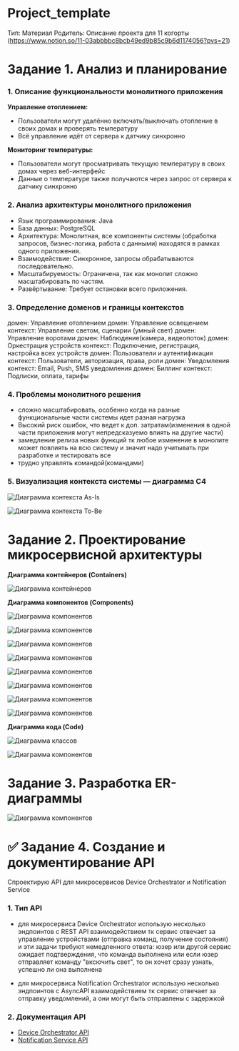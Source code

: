 # Project_template

Тип: Материал
Родитель: Описание проекта для 11 когорты (https://www.notion.so/11-03abbbbc8bcb49ed9b85c9b6d1174056?pvs=21)

# Задание 1. Анализ и планирование

### 1. Описание функциональности монолитного приложения

**Управление отоплением:**

- Пользователи могут удалённо включать/выключать отопление в своих домах и проверять температуру
- Всё управление идёт от сервера к датчику синхронно

**Мониторинг температуры:**

- Пользователи могут просматривать текущую температуру в своих домах через веб-интерфейс    
- Данные о температуре также получаются через запрос от сервера к датчику синхронно

### 2. Анализ архитектуры монолитного приложения

- Язык программирования: Java
- База данных: PostgreSQL
- Архитектура: Монолитная, все компоненты системы (обработка запросов, бизнес-логика, работа с данными) находятся в рамках одного приложения.
- Взаимодействие: Синхронное, запросы обрабатываются последовательно.
- Масштабируемость: Ограничена, так как монолит сложно масштабировать по частям.
- Развёртывание: Требует остановки всего приложения.

### 3. Определение доменов и границы контекстов

домен: Управление отоплением
домен: Управление освещением
    контекст: Управление светом, сценарии (умный свет)
домен: Управление воротами
домен: Наблюдение(камера, видеопоток)
домен: Оркестрация устройств
    контекст: Подключение, регистрация, настройка всех устройств
домен: Пользователи и аутентификация
    контекст: Пользователи, авторизация, права, роли
домен: Уведомления
    контекст: Email, Push, SMS уведомления
домен: Биллинг
    контекст: Подписки, оплата, тарифы

### **4. Проблемы монолитного решения**

- сложно масштабировать, особенно когда на разные функциональные части системы идет разная нагрузка
- Высокий риск ошибок, что ведет к доп. затратам(изменения в одной части приложения могут непредсказуемо влиять на другие части)
- замедление релиза новых функций тк любое изменение в монолите может повлиять на всю систему и значит надо учитывать при разработке и тестировать все
- трудно управлять командой(командами)

### 5. Визуализация контекста системы — диаграмма С4

![Диаграмма контекста As-Is](diagrams/context_as_is.png)

![Диаграмма контекста To-Be](diagrams/context_to_be.png)

# Задание 2. Проектирование микросервисной архитектуры

**Диаграмма контейнеров (Containers)**

![Диаграмма контейнеров](diagrams/containers.png)

**Диаграмма компонентов (Components)**

![Диаграмма компонентов](diagrams/device_orchestrator.png)

![Диаграмма компонентов](diagrams/heating_service.png)

![Диаграмма компонентов](diagrams/notification_service.png)

![Диаграмма компонентов](diagrams/lighting_service.png)

![Диаграмма компонентов](diagrams/security_service.png)

![Диаграмма компонентов](diagrams/gate_control_service.png)

![Диаграмма компонентов](diagrams/camera_monitoring_service.png)

![Диаграмма компонентов](diagrams/billing_service.png)

**Диаграмма кода (Code)**

![Диаграмма классов](diagrams/device_orchestrator_classes.png)

![Диаграмма компонентов](diagrams/device_orchestrator_sequence.png)

# Задание 3. Разработка ER-диаграммы

![Диаграмма компонентов](diagrams/er.png)

# ✅ Задание 4. Создание и документирование API

Cпроектирую API для микросервисов Device Orchestrator и Notification Service

### 1. Тип API

* для микросервиса Device Orchestrator использую несколько эндпоинтов с REST API взаимодействием тк сервис отвечает за 
управление устройствами (отправка команд, получение состояния) и эти задачи требуют немедленного ответа: юзер или 
другой сервис ожидает подтверждения, что команда выполнена или если юзер отправляет команду "вксючить свет", то он 
хочет сразу узнать, успешно ли она выполнена

* для микросервиса Notification Orchestrator использую несколько эндпоинтов с AsyncAPI взаимодействием тк сервис 
отвечает за отправку уведомлений, а они могут быть отправлены с задержкой

### 2. Документация API

- [Device Orchestrator API](docs/device-orchestrator-api.yaml)
- [Notification Service API](docs/notification-service-api.yaml)
